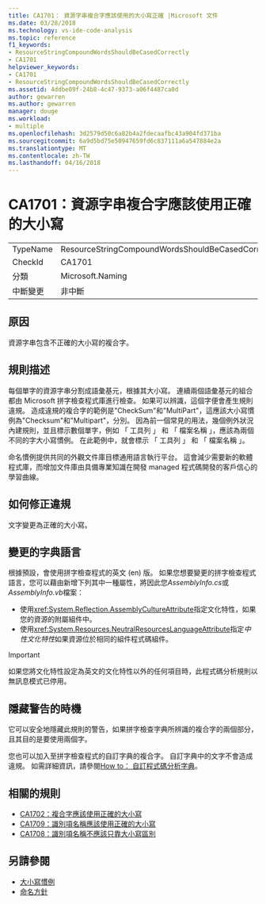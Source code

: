 ```yaml
---
title: CA1701： 資源字串複合字應該使用的大小寫正確 |Microsoft 文件
ms.date: 03/28/2018
ms.technology: vs-ide-code-analysis
ms.topic: reference
f1_keywords:
- ResourceStringCompoundWordsShouldBeCasedCorrectly
- CA1701
helpviewer_keywords:
- CA1701
- ResourceStringCompoundWordsShouldBeCasedCorrectly
ms.assetid: 4ddbe09f-24b8-4c47-9373-a06f4487ca0d
author: gewarren
ms.author: gewarren
manager: douge
ms.workload:
- multiple
ms.openlocfilehash: 3d2579d50c6a82b4a2fdecaafbc43a904fd371ba
ms.sourcegitcommit: 6a9d5bd75e50947659fd6c837111a6a547884e2a
ms.translationtype: MT
ms.contentlocale: zh-TW
ms.lasthandoff: 04/16/2018
---
```

# <a name="ca1701-resource-string-compound-words-should-be-cased-correctly"></a>CA1701：資源字串複合字應該使用正確的大小寫

|||
|-|-|
|TypeName|ResourceStringCompoundWordsShouldBeCasedCorrectly|
|CheckId|CA1701|
|分類|Microsoft.Naming|
|中斷變更|非中斷|

## <a name="cause"></a>原因

資源字串包含不正確的大小寫的複合字。

## <a name="rule-description"></a>規則描述

每個單字的資源字串分割成語彙基元，根據其大小寫。 連續兩個語彙基元的組合都由 Microsoft 拼字檢查程式庫進行檢查。 如果可以辨識，這個字便會產生規則違規。 造成違規的複合字的範例是"CheckSum"和"MultiPart"，這應該大小寫慣例為"Checksum"和"Multipart"，分別。 因為前一個常見的用法，幾個例外狀況內建規則，並且標示數個單字，例如 「 工具列 」 和 「 檔案名稱 」，應該為兩個不同的字大小寫慣例。 在此範例中，就會標示 「 工具列 」 和 「 檔案名稱 」。

命名慣例提供共同的外觀文件庫目標通用語言執行平台。 這會減少需要新的軟體程式庫，而增加文件庫由具備專業知識在開發 managed 程式碼開發的客戶信心的學習曲線。

## <a name="how-to-fix-violations"></a>如何修正違規

文字變更為正確的大小寫。

## <a name="change-the-dictionary-language"></a>變更的字典語言

根據預設，會使用拼字檢查程式的英文 (en) 版。 如果您想要變更的拼字檢查程式語言，您可以藉由新增下列其中一種屬性，將因此您*AssemblyInfo.cs*或*AssemblyInfo.vb*檔案：

- 使用<xref:System.Reflection.AssemblyCultureAttribute>指定文化特性，如果您的資源的附屬組件中。
- 使用<xref:System.Resources.NeutralResourcesLanguageAttribute>指定*中性文化特性*如果資源位於相同的組件程式碼組件。

> [!IMPORTANT]
> 如果您將文化特性設定為英文的文化特性以外的任何項目時，此程式碼分析規則以無訊息模式已停用。

## <a name="when-to-suppress-warnings"></a>隱藏警告的時機

它可以安全地隱藏此規則的警告，如果拼字檢查字典所辨識的複合字的兩個部分，且其目的是要使用兩個字。

您也可以加入至拼字檢查程式的自訂字典的複合字。 自訂字典中的文字不會造成違規。 如需詳細資訊，請參閱[How to： 自訂程式碼分析字典](../code-quality/how-to-customize-the-code-analysis-dictionary.md)。

## <a name="related-rules"></a>相關的規則

- [CA1702：複合字應該使用正確的大小寫](../code-quality/ca1702-compound-words-should-be-cased-correctly.md)
- [CA1709：識別項名稱應該使用正確的大小寫](../code-quality/ca1709-identifiers-should-be-cased-correctly.md)
- [CA1708：識別項名稱不應該只靠大小寫區別](../code-quality/ca1708-identifiers-should-differ-by-more-than-case.md)

## <a name="see-also"></a>另請參閱

- [大小寫慣例](/dotnet/standard/design-guidelines/capitalization-conventions)
- [命名方針](/dotnet/standard/design-guidelines/naming-guidelines)